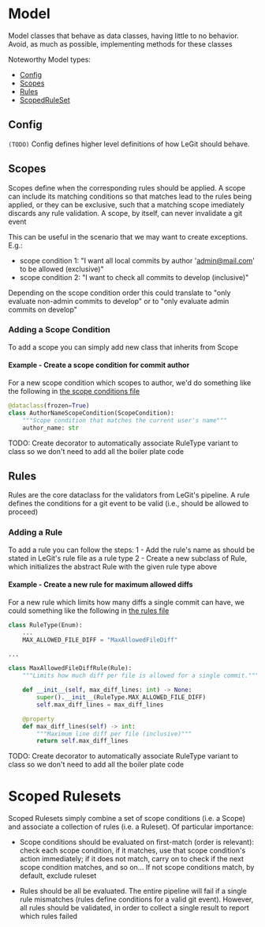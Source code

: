 # Model

Model classes that behave as data classes, having little to no behavior. Avoid, as much as possible, implementing methods for these classes

Noteworthy Model types:

 - [Config](#config)
 - [Scopes](#scopes)
 - [Rules](#rules)
 - [ScopedRuleSet](#scoped-rule-sets)

## Config

`(TODO)` Config defines higher level definitions of how LeGit should behave.

## Scopes

Scopes define when the corresponding rules should be applied. A scope can include its matching conditions so that matches lead to the rules being applied, or they can be exclusive, such that a matching scope imediately discards any rule validation. A scope, by itself, can never invalidate a git event

This can be useful in the scenario that we may want to create exceptions. E.g.:
 - scope condition 1: "I want all local commits by author 'admin@mail.com' to be allowed (exclusive)"
 - scope condition 2: "I want to check all commits to develop (inclusive)"

Depending on the scope condition order this could translate to "only evaluate non-admin commits to develop" or to "only evaluate admin commits on develop"

### Adding a Scope Condition

To add a scope you can simply add new class that inherits from Scope

#### Example - Create a scope condition for commit author

For a new scope condition which scopes to author, we'd do something like the following in [the scope conditions file](./scopes_conditions.py)

```python
@dataclass(frozen=True)
class AuthorNameScopeCondition(ScopeCondition):
    """Scope condition that matches the current user's name"""
    author_name: str
```

TODO: Create decorator to automatically associate RuleType variant to class so we don't need to add all the boiler plate code

## Rules

Rules are the core dataclass for the validators from LeGit's pipeline. A rule defines the conditions for a git event to be valid (i.e., should be allowed to proceed)

### Adding a Rule

To add a rule you can follow the steps:
 1 - Add the rule's name as should be stated in LeGit's rule file as a rule type
 2 - Create a new subclass of Rule, which initializes the abstract Rule with the given rule type above

#### Example - Create a new rule for maximum allowed diffs

For a new rule which limits how many diffs a single commit can have, we could something like the following in [the rules file](./rules.py)

```python
class RuleType(Enum):
    ...
    MAX_ALLOWED_FILE_DIFF = "MaxAllowedFileDiff"

...

class MaxAllowedFileDiffRule(Rule):
    """Limits how much diff per file is allowed for a single commit."""

    def __init__(self, max_diff_lines: int) -> None:
        super().__init__(RuleType.MAX_ALLOWED_FILE_DIFF)
        self.max_diff_lines = max_diff_lines

    @property
    def max_diff_lines(self) -> int:
        """Maximum line diff per file (inclusive)"""
        return self.max_diff_lines
```

TODO: Create decorator to automatically associate RuleType variant to class so we don't need to add all the boiler plate code

# Scoped Rulesets

Scoped Rulesets simply combine a set of scope conditions (i.e. a Scope) and associate a collection of rules (i.e. a Ruleset). Of particular importance:
 - Scope conditions should be evaluated on first-match (order is relevant): check each scope condition, if it matches, use that scope condition's action immediately; if it does not match, carry on to check if the next scope condition matches, and so on... If not scope conditions match, by default, exclude ruleset

 - Rules should be all be evaluated. The entire pipeline will fail if a single rule mismatches (rules define conditions for a valid git event). However, all rules should be validated, in order to collect a single result to report which rules failed